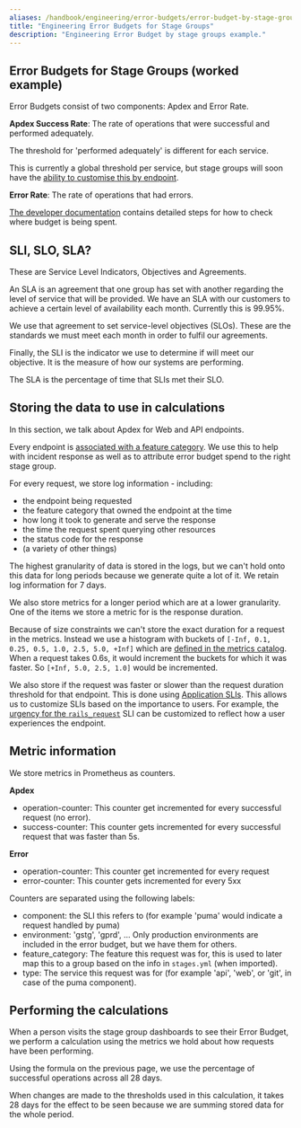 ```yaml
---
aliases: /handbook/engineering/error-budgets/error-budget-by-stage-group-example.html
title: "Engineering Error Budgets for Stage Groups"
description: "Engineering Error Budget by stage groups example."
---
```


## Error Budgets for Stage Groups (worked example)

Error Budgets consist of two components: Apdex and Error Rate.

**Apdex Success Rate**: The rate of operations that were successful and performed adequately.

The threshold for 'performed adequately' is different for each service.

This is currently a global threshold per service, but stage groups will soon have the [ability to customise this by endpoint](https://gitlab.com/groups/gitlab-com/gl-infra/-/epics/525).

**Error Rate**: The rate of operations that had errors.

[The developer documentation](https://docs.gitlab.com/ee/development/stage_group_observability/#check-where-budget-is-being-spent) contains detailed steps
for how to check where budget is being spent.

## SLI, SLO, SLA?

These are Service Level Indicators, Objectives and Agreements.

An SLA is an agreement that one group has set with another regarding the level of service that will be provided.
We have an SLA with our customers to achieve a certain level of availability each month. Currently this is 99.95%.

We use that agreement to set service-level objectives (SLOs). These are the standards we must meet each month in order to
fulfil our agreements.

Finally, the SLI is the indicator we use to determine if will meet our objective. It is the measure of how our systems are performing.

The SLA is the percentage of time that SLIs met their SLO.

## Storing the data to use in calculations

In this section, we talk about Apdex for Web and API endpoints.

Every endpoint is [associated with a feature category](https://docs.gitlab.com/ee/development/feature_categorization/index.html#feature-categorization).
We use this to help with incident response as well as to attribute error budget spend to the right stage group.

For every request, we store log information - including:

- the endpoint being requested
- the feature category that owned the endpoint at the time
- how long it took to generate and serve the response
- the time the request spent querying other resources
- the status code for the response
- (a variety of other things)

The highest granularity of data is stored in the logs, but we can't hold onto this data for long periods because we generate quite
a lot of it. We retain log information for 7 days.

We also store metrics for a longer period which are at a lower granularity. One of the items we store a metric for is the response duration.

Because of size constraints we can't store the exact duration for a request in the metrics. Instead we
use a histogram with buckets of `[-Inf, 0.1, 0.25, 0.5, 1.0, 2.5, 5.0, +Inf]` which are [defined in the metrics catalog](https://gitlab.com/gitlab-org/gitlab/-/blob/master/lib/gitlab/metrics/web_transaction.rb#L9).
When a request takes 0.6s, it would increment the buckets for which it was faster. So `[+Inf, 5.0, 2.5, 1.0]` would be incremented.

We also store if the request was faster or slower than the request duration threshold for that endpoint. This is done using [Application SLIs](https://docs.gitlab.com/ee/development/application_slis/). This allows us to customize SLIs based on the importance to users. For example, the [urgency for the `rails_request`](https://docs.gitlab.com/ee/development/application_slis/rails_request.html#adjusting-request-urgency) SLI can be customized to reflect how a user experiences the endpoint.

## Metric information

We store metrics in Prometheus as counters.

**Apdex**

- operation-counter: This counter get incremented for every successful request (no error).
- success-counter: This counter gets incremented for every successful request that was faster than 5s.

**Error**

- operation-counter: This counter get incremented for every request
- error-counter: This counter gets incremented for every 5xx

Counters are separated using the following labels:

- component: the SLI this refers to (for example 'puma' would indicate a request handled by puma)
- environment: 'gstg', 'gprd', ... Only production environments are included in the error budget, but we have them for others.
- feature_category: The feature this request was for, this is used to later map this to a group based on the info in `stages.yml` (when imported).
- type: The service this request was for (for example 'api', 'web', or 'git', in case of the puma component).

## Performing the calculations

When a person visits the stage group dashboards to see their Error Budget, we perform a calculation using the metrics
we hold about how requests have been performing.

Using the formula on the previous page, we use the percentage of successful operations across all 28 days.

When changes are made to the thresholds used in this calculation, it takes 28 days for the effect to be seen because we are summing stored data for the whole period.
